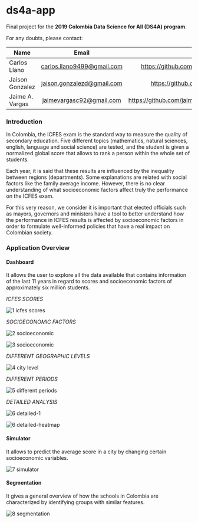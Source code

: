 # ds4a-app

Final project for the **2019 Colombia Data Science for All (DS4A) program**.  

For any doubts, please contact:  

| Name            |            Email           |                             Github | Linkedin                                       |
|-----------------|:--------------------------:|-----------------------------------:|------------------------------------------------|
| Carlos Llano    | carlos.llano9499@gmail.com |     https://github.com/CarlosLlano | [linkedin.com/in/carlosllanolozano](https://www.linkedin.com/in/carlosllanolozano/) |
| Jaison Gonzalez | jaison.gonzalezd@gmail.com |         https://github.com/jagd724 | [linkedin.com/in/json724](https://www.linkedin.com/in/json724/)           |
| Jaime A. Vargas |  jaimevargasc92@gmail.com  | https://github.com/jaimevargascruz | [linkedin.com/in/jaime-a-vargas-c](https://www.linkedin.com/in/jaime-a-vargas-c/)  |

### Introduction
In Colombia, the ICFES exam is the standard way to measure the quality of secondary education. Five different topics (mathematics, natural sciences, english, language and social science) are tested, and the student is given a normalized global score that allows to rank a person within the whole set of students.  

Each year, it is said that these results are influenced by the inequality between regions (departments). Some explanations are related with social factors like the family average income. However, there is no clear understanding of what socioeconomic factors affect truly the performance on the ICFES exam.  

For this very reason, we consider it is important that elected officials such as mayors, governors and ministers have a tool to better understand how the performance in ICFES results is affected by socioeconomic factors in order to formulate well-informed policies that have a real impact on Colombian society.  


### Application Overview 

#### Dashboard
It allows the user to explore all the data available that contains information of the last 11 years in regard to scores and socioeconomic factors of approximately six million students.

*ICFES SCORES*  

![1 icfes scores](https://user-images.githubusercontent.com/17281733/71057461-bfe4b000-212a-11ea-8fb5-f612e94fcf8f.png)  

*SOCIOECONOMIC FACTORS*  

![2 socioeconomic](https://user-images.githubusercontent.com/17281733/71057462-bfe4b000-212a-11ea-9781-a0410a989c8a.png)  

![3 socioeconomic](https://user-images.githubusercontent.com/17281733/71057463-bfe4b000-212a-11ea-9629-2f2ffe4a6d0c.png)  

*DIFFERENT GEOGRAPHIC LEVELS*  

![4 city level](https://user-images.githubusercontent.com/17281733/71057464-c07d4680-212a-11ea-9642-78f75426da19.png)  

*DIFFERENT PERIODS*  

![5 different periods](https://user-images.githubusercontent.com/17281733/71057471-c70bbe00-212a-11ea-8bfc-3265d4fc9148.png)  

*DETAILED ANALYSIS*  

![6 detailed-1](https://user-images.githubusercontent.com/17281733/71058667-9037a700-212e-11ea-8989-4c19bf1bec8f.png) 

![6 detailed-heatmap](https://user-images.githubusercontent.com/17281733/71057473-c7a45480-212a-11ea-8e57-6bc9bd7d8029.png)  


#### Simulator  

It allows to predict the average score in a city by changing certain socioeconomic variables.  

![7 simulator](https://user-images.githubusercontent.com/17281733/71057474-c7a45480-212a-11ea-80f5-4bcf37ba8ab2.png)  


#### Segmentation  

It gives a general overview of how the schools in Colombia are characterized by identifying groups with similar features.  

![8 segmentation](https://user-images.githubusercontent.com/17281733/71057475-c7a45480-212a-11ea-9dd8-6427a644e342.png)




